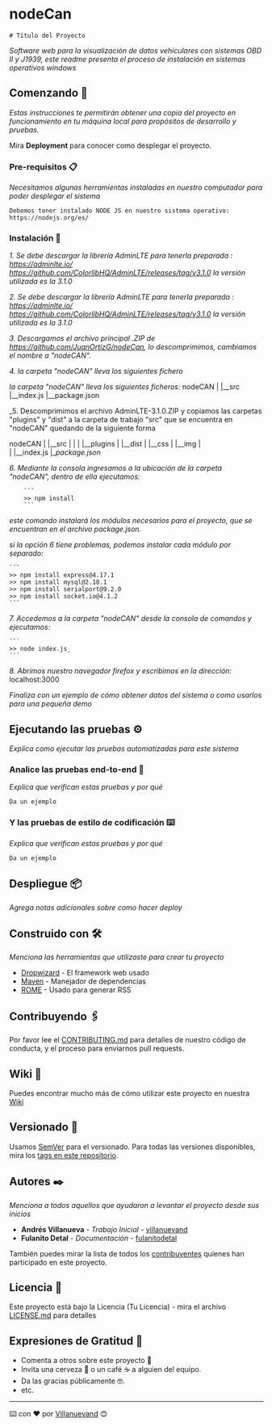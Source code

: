 # nodeCan

    
    
    # Título del Proyecto

_Software web para la visualización de datos vehiculares con sistemas OBD II y J1939, este readme presenta el proceso de instalación en sistemas operativos windows_

## Comenzando 🚀

_Estas instrucciones te permitirán obtener una copia del proyecto en funcionamiento en tu máquina local para propósitos de desarrollo y pruebas._

Mira **Deployment** para conocer como desplegar el proyecto.


### Pre-requisitos 📋

_Necesitamos algunas herramientas instaladas en nuestro computador para poder desplegar el sistema_

```
Debemos tener instalado NODE JS en nuestro sistema operativo: https://nodejs.org/es/
```

### Instalación 🔧

_1. Se debe descargar la librería AdminLTE para tenerla preparada : https://adminlte.io/    https://github.com/ColorlibHQ/AdminLTE/releases/tag/v3.1.0
    la versión utilizada es la 3.1.0_
    
_2. Se debe descargar la librería AdminLTE para tenerla preparada : https://adminlte.io/    https://github.com/ColorlibHQ/AdminLTE/releases/tag/v3.1.0
    la versión utilizada es la 3.1.0_
    
_3. Descargamos el archivo principal .ZIP de https://github.com/JuanOrtizG/nodeCan, lo descomprimimos, cambiamos el nombre a "nodeCAN"._

_4. la carpeta "nodeCAN" lleva los siguientes fichero_ 

_la carpeta "nodeCAN" lleva los siguientes ficheros:_
    nodeCAN
     |
     |__src
     |__index.js
     |__package.json
     
_5. Descomprimimos el archivo AdminLTE-3.1.0.ZIP y copiamos las carpetas "plugins" y "dist" a la carpeta de trabajo "src" que se encuentra en "nodeCAN" quedando de la siguiente forma

   nodeCAN
     |
     |__src
     |     |
     |     |__plugins
     |     |__dist
     |     |__css
     |     |__img
     |   
     |
     |__index.js
     |__package.json_
     
_6.  Mediante la consola ingresamos a la ubicación de la carpeta "nodeCAN", dentro de ella ejecutamos:_

        ```
        >> npm install
        ```
        
   _este comando instalará los módulos necesarios para el proyecto, que se encuentran en el archivo package.json._

   _si la opción 6 tiene problemas, podemos instalar cada módulo por separado:_ 
    
    ```
    >> npm install express@4.17.1
    >> npm install mysql@2.18.1
    >> npm install serialport@9.2.0
    >> npm install socket.io@4.1.2
    ```

_7. Accedemos a la carpeta "nodeCAN" desde la consola de comandos y ejecutamos:_

    ```
    >> node index.js_
    ```
    
_8. Abrimos nuestro navegador firefox y escribimos en la dirección:_ 
    localhost:3000
    
_Finaliza con un ejemplo de cómo obtener datos del sistema o como usarlos para una pequeña demo_

## Ejecutando las pruebas ⚙️

_Explica como ejecutar las pruebas automatizadas para este sistema_

### Analice las pruebas end-to-end 🔩

_Explica que verifican estas pruebas y por qué_

```
Da un ejemplo
```

### Y las pruebas de estilo de codificación ⌨️

_Explica que verifican estas pruebas y por qué_

```
Da un ejemplo
```

## Despliegue 📦

_Agrega notas adicionales sobre como hacer deploy_

## Construido con 🛠️

_Menciona las herramientas que utilizaste para crear tu proyecto_

* [Dropwizard](http://www.dropwizard.io/1.0.2/docs/) - El framework web usado
* [Maven](https://maven.apache.org/) - Manejador de dependencias
* [ROME](https://rometools.github.io/rome/) - Usado para generar RSS

## Contribuyendo 🖇️

Por favor lee el [CONTRIBUTING.md](https://gist.github.com/villanuevand/xxxxxx) para detalles de nuestro código de conducta, y el proceso para enviarnos pull requests.

## Wiki 📖

Puedes encontrar mucho más de cómo utilizar este proyecto en nuestra [Wiki](https://github.com/tu/proyecto/wiki)

## Versionado 📌

Usamos [SemVer](http://semver.org/) para el versionado. Para todas las versiones disponibles, mira los [tags en este repositorio](https://github.com/tu/proyecto/tags).

## Autores ✒️

_Menciona a todos aquellos que ayudaron a levantar el proyecto desde sus inicios_

* **Andrés Villanueva** - *Trabajo Inicial* - [villanuevand](https://github.com/villanuevand)
* **Fulanito Detal** - *Documentación* - [fulanitodetal](#fulanito-de-tal)

También puedes mirar la lista de todos los [contribuyentes](https://github.com/your/project/contributors) quíenes han participado en este proyecto. 

## Licencia 📄

Este proyecto está bajo la Licencia (Tu Licencia) - mira el archivo [LICENSE.md](LICENSE.md) para detalles

## Expresiones de Gratitud 🎁

* Comenta a otros sobre este proyecto 📢
* Invita una cerveza 🍺 o un café ☕ a alguien del equipo. 
* Da las gracias públicamente 🤓.
* etc.



---
⌨️ con ❤️ por [Villanuevand](https://github.com/Villanuevand) 😊

    
